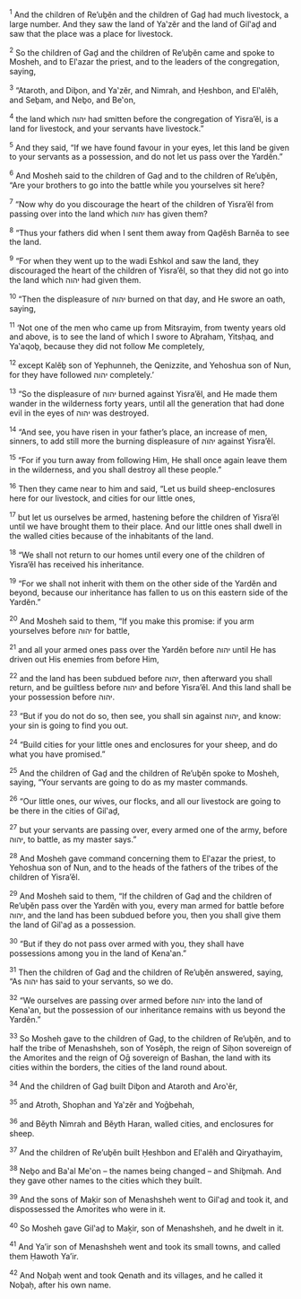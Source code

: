 <sup>1</sup> And the children of Re’uḇĕn and the children of Gaḏ had much livestock, a large number. And they saw the land of Ya‛zĕr and the land of Gil‛aḏ and saw that the place was a place for livestock.

<sup>2</sup> So the children of Gaḏ and the children of Re’uḇĕn came and spoke to Mosheh, and to El‛azar the priest, and to the leaders of the congregation, saying,

<sup>3</sup> “Ataroth, and Diḇon, and Ya‛zĕr, and Nimrah, and Ḥeshbon, and El‛alĕh, and Seḇam, and Neḇo, and Be‛on,

<sup>4</sup> the land which יהוה had smitten before the congregation of Yisra’ĕl, is a land for livestock, and your servants have livestock.”

<sup>5</sup> And they said, “If we have found favour in your eyes, let this land be given to your servants as a possession, and do not let us pass over the Yardĕn.”

<sup>6</sup> And Mosheh said to the children of Gaḏ and to the children of Re’uḇĕn, “Are your brothers to go into the battle while you yourselves sit here?

<sup>7</sup> “Now why do you discourage the heart of the children of Yisra’ĕl from passing over into the land which יהוה has given them?

<sup>8</sup> “Thus your fathers did when I sent them away from Qaḏĕsh Barnĕa to see the land.

<sup>9</sup> “For when they went up to the wadi Eshkol and saw the land, they discouraged the heart of the children of Yisra’ĕl, so that they did not go into the land which יהוה had given them.

<sup>10</sup> “Then the displeasure of יהוה burned on that day, and He swore an oath, saying,

<sup>11</sup> ‘Not one of the men who came up from Mitsrayim, from twenty years old and above, is to see the land of which I swore to Aḇraham, Yitsḥaq, and Ya‛aqoḇ, because they did not follow Me completely,

<sup>12</sup> except Kalĕḇ son of Yephunneh, the Qenizzite, and Yehoshua son of Nun, for they have followed יהוה completely.’

<sup>13</sup> “So the displeasure of יהוה burned against Yisra’ĕl, and He made them wander in the wilderness forty years, until all the generation that had done evil in the eyes of יהוה was destroyed.

<sup>14</sup> “And see, you have risen in your father’s place, an increase of men, sinners, to add still more the burning displeasure of יהוה against Yisra’ĕl.

<sup>15</sup> “For if you turn away from following Him, He shall once again leave them in the wilderness, and you shall destroy all these people.”

<sup>16</sup> Then they came near to him and said, “Let us build sheep-enclosures here for our livestock, and cities for our little ones,

<sup>17</sup> but let us ourselves be armed, hastening before the children of Yisra’ĕl until we have brought them to their place. And our little ones shall dwell in the walled cities because of the inhabitants of the land.

<sup>18</sup> “We shall not return to our homes until every one of the children of Yisra’ĕl has received his inheritance.

<sup>19</sup> “For we shall not inherit with them on the other side of the Yardĕn and beyond, because our inheritance has fallen to us on this eastern side of the Yardĕn.”

<sup>20</sup> And Mosheh said to them, “If you make this promise: if you arm yourselves before יהוה for battle,

<sup>21</sup> and all your armed ones pass over the Yardĕn before יהוה until He has driven out His enemies from before Him,

<sup>22</sup> and the land has been subdued before יהוה, then afterward you shall return, and be guiltless before יהוה and before Yisra’ĕl. And this land shall be your possession before יהוה.

<sup>23</sup> “But if you do not do so, then see, you shall sin against יהוה, and know: your sin is going to find you out.

<sup>24</sup> “Build cities for your little ones and enclosures for your sheep, and do what you have promised.”

<sup>25</sup> And the children of Gaḏ and the children of Re’uḇĕn spoke to Mosheh, saying, “Your servants are going to do as my master commands.

<sup>26</sup> “Our little ones, our wives, our flocks, and all our livestock are going to be there in the cities of Gil‛aḏ,

<sup>27</sup> but your servants are passing over, every armed one of the army, before יהוה, to battle, as my master says.”

<sup>28</sup> And Mosheh gave command concerning them to El‛azar the priest, to Yehoshua son of Nun, and to the heads of the fathers of the tribes of the children of Yisra’ĕl.

<sup>29</sup> And Mosheh said to them, “If the children of Gaḏ and the children of Re’uḇĕn pass over the Yardĕn with you, every man armed for battle before יהוה, and the land has been subdued before you, then you shall give them the land of Gil‛aḏ as a possession.

<sup>30</sup> “But if they do not pass over armed with you, they shall have possessions among you in the land of Kena‛an.”

<sup>31</sup> Then the children of Gaḏ and the children of Re’uḇĕn answered, saying, “As יהוה has said to your servants, so we do.

<sup>32</sup> “We ourselves are passing over armed before יהוה into the land of Kena‛an, but the possession of our inheritance remains with us beyond the Yardĕn.”

<sup>33</sup> So Mosheh gave to the children of Gaḏ, to the children of Re’uḇĕn, and to half the tribe of Menashsheh, son of Yosĕph, the reign of Siḥon sovereign of the Amorites and the reign of Oḡ sovereign of Bashan, the land with its cities within the borders, the cities of the land round about.

<sup>34</sup> And the children of Gaḏ built Diḇon and Ataroth and Aro‛ĕr,

<sup>35</sup> and Atroth, Shophan and Ya‛zĕr and Yoḡbehah,

<sup>36</sup> and Bĕyth Nimrah and Bĕyth Haran, walled cities, and enclosures for sheep.

<sup>37</sup> And the children of Re’uḇĕn built Ḥeshbon and El‛alĕh and Qiryathayim,

<sup>38</sup> Neḇo and Ba‛al Me‛on – the names being changed – and Shiḇmah. And they gave other names to the cities which they built.

<sup>39</sup> And the sons of Maḵir son of Menashsheh went to Gil‛aḏ and took it, and dispossessed the Amorites who were in it.

<sup>40</sup> So Mosheh gave Gil‛aḏ to Maḵir, son of Menashsheh, and he dwelt in it.

<sup>41</sup> And Ya’ir son of Menashsheh went and took its small towns, and called them Ḥawoth Ya’ir.

<sup>42</sup> And Noḇaḥ went and took Qenath and its villages, and he called it Noḇaḥ, after his own name.

